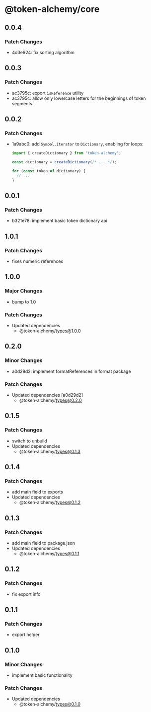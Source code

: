 # @token-alchemy/core

## 0.0.4

### Patch Changes

- 4d3e924: fix sorting algorithm

## 0.0.3

### Patch Changes

- ac3795c: export `isReference` utility
- ac3795c: allow only lowercase letters for the beginnings of token segments

## 0.0.2

### Patch Changes

- 1a9abc0: add `Symbol.iterator` to `Dictionary`, enabling for loops:

  ```typescript
  import { createDictionary } from "token-alchemy";

  const dictionary = createDictionary(/* ... */);

  for (const token of dictionary) {
    // ...
  }
  ```

## 0.0.1

### Patch Changes

- b321e78: implement basic token dictionary api

## 1.0.1

### Patch Changes

- fixes numeric references

## 1.0.0

### Major Changes

- bump to 1.0

### Patch Changes

- Updated dependencies
  - @token-alchemy/types@1.0.0

## 0.2.0

### Minor Changes

- a0d29d2: implement formatReferences in format package

### Patch Changes

- Updated dependencies [a0d29d2]
  - @token-alchemy/types@0.2.0

## 0.1.5

### Patch Changes

- switch to unbuild
- Updated dependencies
  - @token-alchemy/types@0.1.3

## 0.1.4

### Patch Changes

- add main field to exports
- Updated dependencies
  - @token-alchemy/types@0.1.2

## 0.1.3

### Patch Changes

- add main field to package.json
- Updated dependencies
  - @token-alchemy/types@0.1.1

## 0.1.2

### Patch Changes

- fix export info

## 0.1.1

### Patch Changes

- export helper

## 0.1.0

### Minor Changes

- implement basic functionality

### Patch Changes

- Updated dependencies
  - @token-alchemy/types@0.1.0
